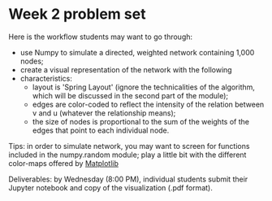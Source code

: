 # Week 2 problem set

Here is the workflow students may want to go through:

+ use Numpy to simulate a directed, weighted network containing 1,000 nodes;
+ create a visual representation of the network with the following
+ characteristics:
  * layout is 'Spring Layout' (ignore the technicalities of the algorithm, which
      will be discussed in the second part of the module);
  * edges are color-coded to reflect the intensity of the relation between v and
      u (whatever the relationship means);
  * the size of nodes is proportional to the sum of the weights of 
      the edges that point to each individual node.

Tips: in order to simulate network, you may want to screen for functions
included in the numpy.random module; play a little bit with the different
color-maps offered by [Matplotlib](https://matplotlib.org/3.1.1/gallery/color/colormap_reference.html)

Deliverables: by Wednesday (8:00 PM), individual students submit their Jupyter
notebook and copy of the visualization (.pdf format).
